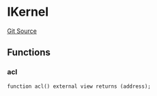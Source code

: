 # IKernel
[Git Source](https://github.com/lidofinance/community-staking-module/blob/3a4f57c9cf742468b087015f451ef8dce648f719/src/interfaces/IKernel.sol)


## Functions
### acl


```solidity
function acl() external view returns (address);
```

